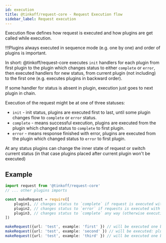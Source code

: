 ```yaml
---
id: execution
title: @tinkoff/request-core - Request Execution flow
sidebar_label: Request execution
---
```


Execution flow defines how request is executed and how plugins are get called while execution.

!!!Plugins always executed in sequence mode (e.g. one by one) and order of plugins is important.

In short: @tinkoff/request-core executes `init` handlers for each plugin from first plugin to the plugin which changes status to either `complete` or `error`,
then executed handlers for new status, from current plugin (not including) to the first one (e.g. executes plugins in backward order).

If some handler for status is absent in plugin, execution just goes to next plugin in chain.

Execution of the request might be at one of three statuses:
- `init` - init status, plugins are executed first to last, until some plugin changes flow to `complete` or `error` status.
- `complete` - means successful execution, plugins are executed from the plugin which changed status to `complete` to first plugin.
- `error` - means response finished with error, plugins are executed from the plugin which changed status to `error` to first plugin.

At any status plugins can change the inner state of request or switch current status (in that case plugins placed after current plugin won't be executed)

## Example

```typescript
import request from '@tinkoff/request-core'
// ... other plugins imports

const makeRequest = require([
    plugin1, // changes status to `complete` if request is executed with option example === 'second'
    plugin2, // changes status to `error` if requests is executed with options example === 'third'
    plugin3, // changes status to `complete` any way (otherwise execution will hang if no plugin does it)
])

makeRequest({url: 'test', example: 'first' }) // will be executed one by one: plugin1.init => plugin2.init => plugin3.init => plugin2.complete => plugin1.complete.
makeRequest({url: 'test', example: 'second' }) // will be executed: plugin1.init.
makeRequest({url: 'test', example: 'third' }) // will be executed one by one: plugin1.init => plugin2.init => plugin1.error.

```


